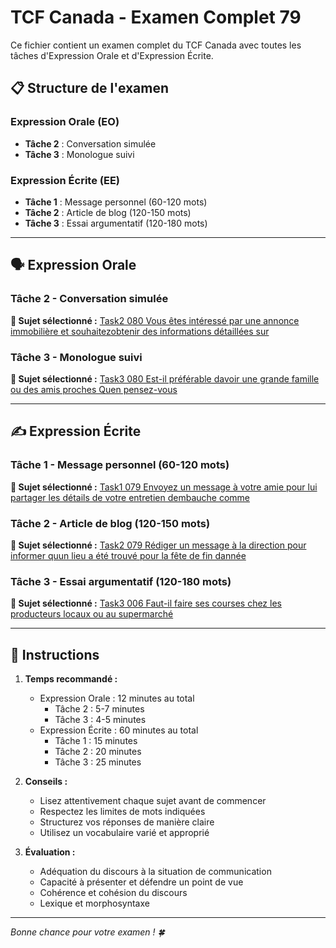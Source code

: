 # TCF Canada - Examen Complet 79

Ce fichier contient un examen complet du TCF Canada avec toutes les tâches d'Expression Orale et d'Expression Écrite.

## 📋 Structure de l'examen

### Expression Orale (EO)
- **Tâche 2** : Conversation simulée
- **Tâche 3** : Monologue suivi

### Expression Écrite (EE)  
- **Tâche 1** : Message personnel (60-120 mots)
- **Tâche 2** : Article de blog (120-150 mots)
- **Tâche 3** : Essai argumentatif (120-180 mots)

---

## 🗣️ Expression Orale

### Tâche 2 - Conversation simulée

**📄 Sujet sélectionné :** [Task2 080 Vous êtes intéressé par une annonce immobilière et souhaitezobtenir des informations détaillées sur](tcf_canada/eo/task2/task2_080_Vous_êtes_intéressé_par_une_annonce_immobilière_et_souhaitezobtenir_des_informations_détaillées_sur.md)

### Tâche 3 - Monologue suivi

**📄 Sujet sélectionné :** [Task3 080 Est-il préférable davoir une grande famille ou des amis proches Quen pensez-vous](tcf_canada/eo/task3/task3_080_Est-il_préférable_davoir_une_grande_famille_ou_des_amis_proches_Quen_pensez-vous.md)

---

## ✍️ Expression Écrite

### Tâche 1 - Message personnel (60-120 mots)

**📄 Sujet sélectionné :** [Task1 079 Envoyez un message à votre amie pour lui partager les détails de votre entretien dembauche comme](tcf_canada/ee/task1/task1_079_Envoyez_un_message_à_votre_amie_pour_lui_partager_les_détails_de_votre_entretien_dembauche_comme.md)

### Tâche 2 - Article de blog (120-150 mots)

**📄 Sujet sélectionné :** [Task2 079 Rédiger un message à la direction pour informer quun lieu a été trouvé pour la fête de fin dannée](tcf_canada/ee/task2/task2_079_Rédiger_un_message_à_la_direction_pour_informer_quun_lieu_a_été_trouvé_pour_la_fête_de_fin_dannée.md)

### Tâche 3 - Essai argumentatif (120-180 mots)

**📄 Sujet sélectionné :** [Task3 006 Faut-il faire ses courses chez les producteurs locaux ou au supermarché](tcf_canada/ee/task3/task3_006_Faut-il_faire_ses_courses_chez_les_producteurs_locaux_ou_au_supermarché.md)

---

## 📝 Instructions

1. **Temps recommandé :**
   - Expression Orale : 12 minutes au total
     - Tâche 2 : 5-7 minutes
     - Tâche 3 : 4-5 minutes
   - Expression Écrite : 60 minutes au total
     - Tâche 1 : 15 minutes
     - Tâche 2 : 20 minutes  
     - Tâche 3 : 25 minutes

2. **Conseils :**
   - Lisez attentivement chaque sujet avant de commencer
   - Respectez les limites de mots indiquées
   - Structurez vos réponses de manière claire
   - Utilisez un vocabulaire varié et approprié

3. **Évaluation :**
   - Adéquation du discours à la situation de communication
   - Capacité à présenter et défendre un point de vue
   - Cohérence et cohésion du discours
   - Lexique et morphosyntaxe

---

*Bonne chance pour votre examen ! 🍀*
